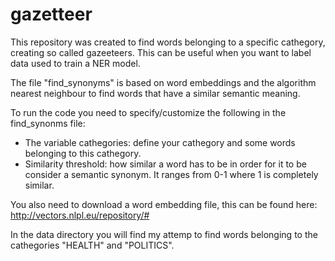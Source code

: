 # gazetteer

This repository was created to find words belonging to a specific cathegory, creating so called gazeeteers. This can be useful when you want to label data used to train a NER model.

The file "find_synonyms" is based on word embeddings and the algorithm nearest neighbour to find words that have a similar semantic meaning.

To run the code you need to specify/customize the following in the find_synonms file:
- The variable cathegories: define your cathegory and some words belonging to this cathegory.
- Similarity threshold: how similar a word has to be in order for it to be consider a semantic synonym. It ranges from 0-1 where 1 is completely similar.

You also need to download a word embedding file, this can be found here:
http://vectors.nlpl.eu/repository/#

In the data directory you will find my attemp to find words belonging to the cathegories "HEALTH" and "POLITICS".
